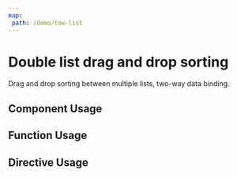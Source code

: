 ```yaml
---
map:
 path: /demo/tow-list
---
```

# Double list drag and drop sorting

Drag and drop sorting between multiple lists, two-way data binding.

## Component Usage

<demo src="./demo.vue"
title="Usage Component"
desc="Use components to drag and drop between multiple lists">
</demo>

## Function Usage

<demo src="./function.vue"
title="Function Usage"
desc="Use function to drag and drop between multiple lists">
</demo>

## Directive Usage

<demo src="./directive.vue"
title="Directive mode"
desc="Use the directive method to drag and drop between multiple lists">
</demo>
